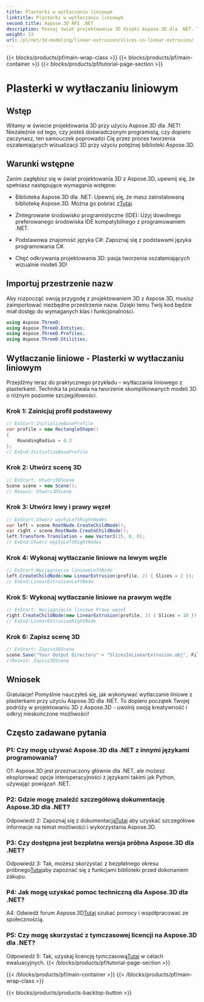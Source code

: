 ```yaml
---
title: Plasterki w wytłaczaniu liniowym
linktitle: Plasterki w wytłaczaniu liniowym
second_title: Aspose.3D API .NET
description: Poznaj świat projektowania 3D dzięki Aspose.3D dla .NET. Twórz wspaniałe modele, korzystając z naszego samouczka dotyczącego wytłaczania liniowego.
weight: 13
url: /pl/net/3d-modeling/linear-extrusion/slices-in-linear-extrusion/
---
```


{{< blocks/products/pf/main-wrap-class >}}
{{< blocks/products/pf/main-container >}}
{{< blocks/products/pf/tutorial-page-section >}}

# Plasterki w wytłaczaniu liniowym

## Wstęp

Witamy w świecie projektowania 3D przy użyciu Aspose.3D dla .NET! Niezależnie od tego, czy jesteś doświadczonym programistą, czy dopiero zaczynasz, ten samouczek poprowadzi Cię przez proces tworzenia oszałamiających wizualizacji 3D przy użyciu potężnej biblioteki Aspose.3D.

## Warunki wstępne

Zanim zagłębisz się w świat projektowania 3D z Aspose.3D, upewnij się, że spełniasz następujące wymagania wstępne:

-  Biblioteka Aspose.3D dla .NET: Upewnij się, że masz zainstalowaną bibliotekę Aspose.3D. Można go pobrać z[Tutaj](https://releases.aspose.com/3d/net/).

- Zintegrowane środowisko programistyczne (IDE): Użyj dowolnego preferowanego środowiska IDE kompatybilnego z programowaniem .NET.

- Podstawowa znajomość języka C#: Zapoznaj się z podstawami języka programowania C#.

- Chęć odkrywania projektowania 3D: pasja tworzenia oszałamiających wizualnie modeli 3D!

## Importuj przestrzenie nazw

Aby rozpocząć swoją przygodę z projektowaniem 3D z Aspose.3D, musisz zaimportować niezbędne przestrzenie nazw. Dzięki temu Twój kod będzie miał dostęp do wymaganych klas i funkcjonalności.

```csharp
using Aspose.ThreeD;
using Aspose.ThreeD.Entities;
using Aspose.ThreeD.Profiles;
using Aspose.ThreeD.Utilities;
```

## Wytłaczanie liniowe - Plasterki w wytłaczaniu liniowym

Przejdźmy teraz do praktycznego przykładu – wytłaczania liniowego z plasterkami. Technika ta pozwala na tworzenie skomplikowanych modeli 3D o różnym poziomie szczegółowości.

### Krok 1: Zainicjuj profil podstawowy

```csharp
// ExStart:InitializeBaseProfile
var profile = new RectangleShape()
{
    RoundingRadius = 0.3
};
// ExEnd:InitializeBaseProfile
```

### Krok 2: Utwórz scenę 3D

```csharp
// ExStart: Utwórz3DScene
Scene scene = new Scene();
// Rozwiń: Utwórz3DScenę
```

### Krok 3: Utwórz lewy i prawy węzeł

```csharp
// ExStart:Utwórz węzłyLeftRightNodes
var left = scene.RootNode.CreateChildNode();
var right = scene.RootNode.CreateChildNode();
left.Transform.Translation = new Vector3(15, 0, 0);
// ExEnd:Utwórz węzłyLeftRightNodes
```

### Krok 4: Wykonaj wytłaczanie liniowe na lewym węźle

```csharp
// ExStart:Wyciągnięcie linioweLeftNode
left.CreateChildNode(new LinearExtrusion(profile, 2) { Slices = 2 });
// ExEnd:LinearExtrusionLeftNode
```

### Krok 5: Wykonaj wytłaczanie liniowe na prawym węźle

```csharp
// ExStart: Wyciągnięcie liniowe Prawy węzeł
right.CreateChildNode(new LinearExtrusion(profile, 2) { Slices = 10 });
// ExEnd:LinearExtrusionRightNode
```

### Krok 6: Zapisz scenę 3D

```csharp
// ExStart: Zapisz3DScene
scene.Save("Your Output Directory" + "SlicesInLinearExtrusion.obj", FileFormat.WavefrontOBJ);
//Rozwiń: Zapisz3DScenę
```

## Wniosek

Gratulacje! Pomyślnie nauczyłeś się, jak wykonywać wytłaczanie liniowe z plasterkami przy użyciu Aspose.3D dla .NET. To dopiero początek Twojej podróży w projektowaniu 3D z Aspose.3D - uwolnij swoją kreatywność i odkryj nieskończone możliwości!

## Często zadawane pytania

### P1: Czy mogę używać Aspose.3D dla .NET z innymi językami programowania?

O1: Aspose.3D jest przeznaczony głównie dla .NET, ale możesz eksplorować opcje interoperacyjności z językami takimi jak Python, używając powiązań .NET.

### P2: Gdzie mogę znaleźć szczegółową dokumentację Aspose.3D dla .NET?

 Odpowiedź 2: Zapoznaj się z dokumentacją[Tutaj](https://reference.aspose.com/3d/net/) aby uzyskać szczegółowe informacje na temat możliwości i wykorzystania Aspose.3D.

### P3: Czy dostępna jest bezpłatna wersja próbna Aspose.3D dla .NET?

 Odpowiedź 3: Tak, możesz skorzystać z bezpłatnego okresu próbnego[Tutaj](https://releases.aspose.com/)aby zapoznać się z funkcjami biblioteki przed dokonaniem zakupu.

### P4: Jak mogę uzyskać pomoc techniczną dla Aspose.3D dla .NET?

 A4: Odwiedź forum Aspose.3D[Tutaj](https://forum.aspose.com/c/3d/18) szukać pomocy i współpracować ze społecznością.

### P5: Czy mogę skorzystać z tymczasowej licencji na Aspose.3D dla .NET?

 Odpowiedź 5: Tak, uzyskaj licencję tymczasową[Tutaj](https://purchase.aspose.com/temporary-license/) w celach ewaluacyjnych.
{{< /blocks/products/pf/tutorial-page-section >}}

{{< /blocks/products/pf/main-container >}}
{{< /blocks/products/pf/main-wrap-class >}}

{{< blocks/products/products-backtop-button >}}

